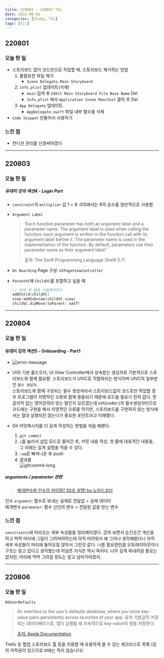 ```yaml
---
title: 220801 - 220807 TIL
date: 2022-08-01
categories: [Study, TIL]
tags: [til]
---
```


## 220801

### 오늘 한 일

-   스토리보드 없이 코드만으로 작업할 때, 스토리보드 제거하는 방법
    1.   불필요한 파일 제거
         -   `Scene Delegate`, `Main Storyboard`
    2.   `info.plist` 업데이트(삭제)
         -   `main` 검색 후 `UIKit Main Storyboard File Base Name` Del
         -   `Info.plist` 에서 `Application Scene Manifest` 클릭 후 Del
    3.   `App Delegate` 업데이트
         -   `AppDelegate.swift` 파일 내부 함수들 삭제
-   `Code Snippet` 만들어서 사용하기



### 느낀 점

-   컨디션 관리를 신경써야겠다

<hr>



## 220803

### 오늘 한 일

##### 유데미 강의 섹션4 - Login Part

-   `constraint`의 `multiplier` 값 1 = 8. iOS에서는 8의 승수를 일반적으로 사용함.

-   `Argument Label` 

    >   ‘Each function parameter has both an argument label and a parameter name. The argument label is used when calling the function; each argument is written in the function call with its argument label before it. The parameter name is used in the implementation of the function. By default, parameters use their parameter name as their argument label.’
    >
    >   출처: The Swift Programming Language (Swift 5.7)

-   `On Boarding` Page 구성: `UIPageViewController`

-   `ParentVC`에 `ChildVC`를 포함하고 싶을 때

    ```swift
    // 아래 세 줄을 사용해야한다
    addChild(childVC)
    view.addSubview(childVC.view)
    childVC.didMove(toParent: self)
    ```

<hr>



## 220804

### 오늘 한 일

#### 유데미 강의 섹션5 - Onboarding - Part1

-   ![error message](https://user-images.githubusercontent.com/109815324/182876167-6e0aadef-b293-4bdd-a013-e95336cb17a0.png)
-   UI의 기본 홀드오더, UI View Controller에서 상속받는 생성자로 기본적으로 스토리보드와 함께 필요함. 스토리보드가 UIVC로 직렬화되는 방식이며 UIVC의 일부분인 `필수 생성자`.  
    스토리보드와 함께 구성되는 필수 생성자라서 스토리보드없이 코드로만 작업할 경우 프로그램이 치명적인 오류와 함께 충돌되기 때문에 로드될 필요가 전혀 없다. 한글자막 없는 영어강의라 맞는 말인지 모르겠는데 init(coder:)의 필수생성자이므로 코드에는 구현을 해서 치명적인 오류를 막지만, 스토리보드를 구현하지 않는 방식에서는 절대 실행되진 않는다가 중요한 포인트라고 이해했다.

-   Git 커밋메시지를 더 길게 작성하는 방법을 처음 해봤다.
    1.   `git commit`  
    2.   `i`를 눌러서 삽입 모드로 들어간 후, 커밋 내용 작성. 첫 줄에 대표적인 내용을, 그 아래는 길게 설명을 적을 수 있다.
    3.   `:wq`로 빠져나온 후 push
    4.   결과물  
         ![gitcommit-long](https://user-images.githubusercontent.com/109815324/182855076-5c1463b8-53b5-42a8-9751-77d981f0f3e7.png)



##### arguments / parameter 관련

>   [매개변수와 인수의 차이점? 20초 설명! by.노마드코더](https://youtu.be/w2BBfkZQ47I)

인수 `argument`: 함수로 보내는 실제로 전달값 = 실제 데이터  
매개변수 `parameter`: 함수 선언의 변수 = 전달된 값을 받는 변수



### 느낀 점

`constraints`에 따라오는 세부 속성들을 정리해야겠다. 강의 보면서 순간순간 계산을 하고 딱딱 머리에 그림이 그려져야하는데 아직 어려워서 왜 그러나 생각해봤더니 아직 세부 속성들이 머리에 들어오질 않아서 그런것 같다. 나름 필요한만큼 오토레이아웃이나 구조는 알고 있다고 생각했는데 어설픈 지식은 역시 독이다. 너무 깊게 파내려갈 필요는 없지만, 머리에 딱딱 그려질 정도는 알고 넘어가야겠지.

<hr>



## 220806

### 오늘 한 일

`NSUserDefaults`

>   An interface to the user’s defaults database, where you store key-value pairs persistently across launches of your app.
>   유저 기본값이 저장되는 데이터베이스로, 앱이 실행될 때 지속적으로 key-value의 쌍을 저장한다.
>
>   [출처: Apple Documentation](https://developer.apple.com/documentation/foundation/nsuserdefaults/)



Trello 등 협업 스토리보드 툴 등을 이용할 때 유용하게 쓸 수 있는 체크리스트 목록 (강의 저작권이 있으므로 til에는 적지 않습니다)



